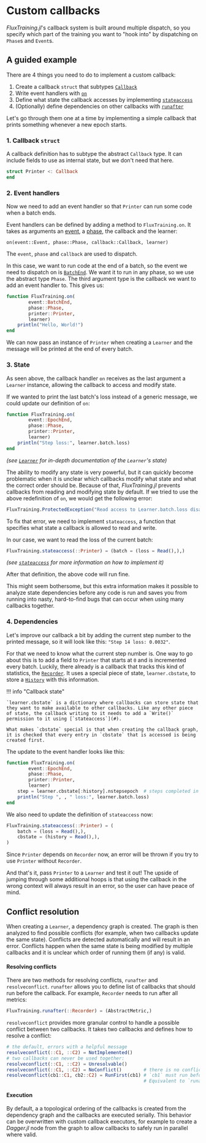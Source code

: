 # Custom callbacks

*FluxTraining.jl*'s callback system is built around multiple dispatch, so you specify which part of the training you want to "hook into" by dispatching on `Phase`s and `Event`s.

## A guided example

There are 4 things you need to do to implement a custom callback:

1. Create a callback `struct` that subtypes [`Callback`](#)
2. Write event handlers with [`on`](#)
3. Define what state the callback accesses by implementing [`stateaccess`](#)
4. (Optionally) define dependencies on other callbacks with [`runafter`](#)

Let's go through them one at a time by implementing a simple callback that prints something whenever a new epoch starts.

### 1. Callback `struct`

A callback definition has to subtype the abstract `Callback` type. It can include fields to use as internal state, but we don't need that here.

```julia
struct Printer <: Callback
end
```

### 2. Event handlers

Now we need to add an event handler so that `Printer` can run some code when a batch ends.

Event handlers can be defined by adding a method to `FluxTraining.on`. It takes as arguments an [event](#events), a [phase](#phases), the callback and the learner:

`on(event::Event, phase::Phase, callback::Callback, learner)`

The `event`, `phase` and `callback` are used to dispatch.

In this case, we want to run code at the end of a batch, so the event we need to dispatch on is [`BatchEnd`](#). We want it to run in any phase, so we use the abstract type `Phase`. The third argument type is the callback we want to add an event handler to. This gives us:

```julia
function FluxTraining.on(
        event::BatchEnd,
        phase::Phase,
        printer::Printer,
        learner)
    println("Hello, World!")
end
```

We can now pass an instance of `Printer` when creating a `Learner` and the message will be printed at the end of every batch.

### 3. State

As seen above, the callback handler `on` receives as the last argument a `Learner` instance, allowing the callback to access and modify state.

If we wanted to print the last batch's loss instead of a generic message, we could update our definition of `on`:

```julia
function FluxTraining.on(
        event::EpochEnd,
        phase::Phase,
        printer::Printer,
        learner)
    println("Step loss:", learner.batch.loss)
end
```
*(see [`Learner`](#) for in-depth documentation of the `Learner`'s state)*

The ability to modify any state is very powerful, but it can quickly become problematic when it is unclear which callbacks modify what state and what the correct order should be.
Because of that, *FluxTraining.jl* prevents callbacks from reading and modifying state by default. If we tried to use the above redefinition of `on`, we would get the following error:

```julia
FluxTraining.ProtectedException("Read access to Learner.batch.loss disallowed.")
```

To fix that error, we need to implement `stateaccess`, a function that specifies what state a callback is allowed to read and write.


In our case, we want to read the loss of the current batch:

```julia
FluxTraining.stateaccess(::Printer) = (batch = (loss = Read(),),)
```
*(see [`stateaccess`](#) for more information on how to implement it)*

After that definition, the above code will run fine.

This might seem bothersome, but this extra information makes it possible to analyze state dependencies before any code is run and saves you from running into nasty, hard-to-find bugs that can occur when using many callbacks together.

### 4. Dependencies

Let's improve our callback a bit by adding the current step number to the printed message, so it will look like this: `"Step 14 loss: 0.0032"`.

For that we need to know what the current step number is. One way to go about this is to add a field to `Printer` that starts at `0` and is incremented every batch.
Luckily, there already is a callback that tracks this kind of statistics, the [`Recorder`](#). It uses a special piece of state, `learner.cbstate`, to store a [`History`](#) with this information.

!!! info "Callback state"

    `learner.cbstate` is a dictionary where callbacks can store state that they want to make available to other callbacks. Like any other piece of state, the callback writing to it needs to add a `Write()` permission to it using [`stateaccess`](#).

    What makes `cbstate` special is that when creating the callback graph, it is checked that every entry in `cbstate` that is accessed is being created first.

The update to the event handler looks like this:

```julia
function FluxTraining.on(
        event::EpochEnd,
        phase::Phase,
        printer::Printer,
        learner)
    step = learner.cbstate[:history].nstepsepoch  # steps completed in current epoch
    println("Step ", , " loss:", learner.batch.loss)
end
```

We also need to update the definition of `stateaccess` now:

```julia
FluxTraining.stateaccess(::Printer) = (
    batch = (loss = Read(),),
    cbstate = (history = Read(),),
)
```

Since `Printer` depends on `Recorder` now, an error will be thrown if you try to use `Printer` without `Recorder`.

And that's it, pass `Printer` to a `Learner` and test it out! The upside of jumping through some additional hoops is that using the callback in the wrong context will always result in an error, so the user can have peace of mind.

## Conflict resolution

When creating a `Learner`, a dependency graph is created. The graph is then analyzed to find possible conflicts (for example, when two callbacks update the same state).
Conflicts are detected automatically and will result in an error. Conflicts happen when the same state is being modified by multiple callbacks and it is unclear which order of running them (if any) is valid.
#### Resolving conflicts
There are two methods for resolving conflicts, `runafter` and `resolveconflict`.
`runafter` allows you to define list of callbacks that should run before the callback. For example, `Recorder` needs to run after all metrics:
```julia
FluxTraining.runafter(::Recorder) = (AbstractMetric,)
```

`resolveconflict` provides more granular control to handle a possible conflict between two callbacks. It takes two callbacks and defines how to resolve a conflict:

```julia
# the default, errors with a helpful message
resolveconflict(::C1, ::C2) = NotImplemented()    
# two callbacks can never be used together:
resolveconflict(::C1, ::C2) = Unresolvable()      
resolveconflict(::C1, ::C2) = NoConflict()        # there is no conflict, any run order is fine
resolveconflict(cb1::C1, cb2::C2) = RunFirst(cb1) # `cb1` must run before `cb2`.
                                                  # Equivalent to `runafter(::C2) = (C1,)
```

#### Execution

By default, a a topological ordering of the callbacks is created from the dependency graph and the callbacks are executed serially.
This behavior can be overwritten with custom callback executors, for example to create a *Dagger.jl* node from the graph to allow callbacks to safely run in parallel where valid.